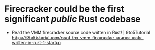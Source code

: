 # Firecracker could be the first significant *public* Rust codebase

* Read the VMM firecracker source code written in Rust! \| 9to5Tutorial  
  https://9to5tutorial.com/read-the-vmm-firecracker-source-code-written-in-rust-1-startup
